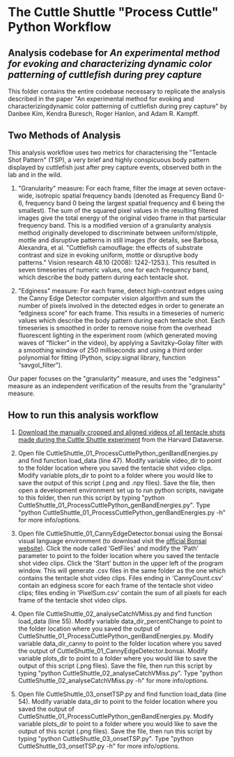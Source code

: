 # The Cuttle Shuttle "Process Cuttle" Python Workflow

## Analysis codebase for *An experimental method for evoking and characterizing dynamic color patterning of cuttlefish during prey capture*

This folder contains the entire codebase necessary to replicate the analysis described in the paper "An experimental method for evoking and characterizingdynamic color patterning of cuttlefish during prey capture" by Danbee Kim, Kendra Buresch, Roger Hanlon, and Adam R. Kampff. 

## Two Methods of Analysis

This analysis workflow uses two metrics for characterising the "Tentacle Shot Pattern" (TSP), a very brief and highly conspicuous body pattern displayed by cuttlefish just after prey capture events, observed both in the lab and in the wild.

1) "Granularity" measure:  For each frame, filter the image at seven octave-wide, isotropic spatial frequency bands (denoted as Frequency Band 0-6, frequency band 0 being the largest spatial frequency and 6 being the smallest).  The sum of the squared pixel values in the resulting filtered images give the total energy of the original video frame in that particular frequency band.  This is a modified version of a granularity analysis method originally developed to discriminate between uniform/stipple, mottle and disruptive patterns in still images (for details, see Barbosa, Alexandra, et al. "Cuttlefish camouflage: the effects of substrate contrast and size in evoking uniform, mottle or disruptive body patterns." Vision research 48.10 (2008): 1242-1253.). This resulted in seven timeseries of numeric values, one for each frequency band, which describe the body pattern during each tentacle shot. 

2) "Edginess" measure:  For each frame, detect high-contrast edges using the Canny Edge Detector computer vision algorithm and sum the number of pixels involved in the detected edges in order to generate an “edginess score” for each frame.  This results in a timeseries of numeric values which describe the body pattern during each tentacle shot.  Each timeseries is smoothed in order to remove noise from the overhead fluorescent lighting in the experiment room (which generated moving waves of “flicker” in the video), by applying a Savitzky–Golay filter with a smoothing window of 250 milliseconds and using a third order polynomial for fitting (Python, scipy.signal library, function “savgol_filter”).

Our paper focuses on the "granularity" measure, and uses the "edginess" measure as an independent verification of the results from the "granularity" measure. 

## How to run this analysis workflow

1) [Download the manually cropped and aligned videos of all tentacle shots made during the Cuttle Shuttle experiment](https://doi.org/10.7910/DVN/7H82AW) from the Harvard Dataverse. 

2) Open file CuttleShuttle_01_ProcessCuttlePython_genBandEnergies.py and find function load_data (line 47). Modify variable video_dir to point to the folder location where you saved the tentacle shot video clips. Modify variable plots_dir to point to a folder where you would like to save the output of this script (.png and .npy files). Save the file, then open a development environment set up to run python scripts, navigate to this folder, then run this script by typing "python CuttleShuttle_01_ProcessCuttlePython_genBandEnergies.py". Type "python CuttleShuttle_01_ProcessCuttlePython_genBandEnergies.py -h" for more info/options. 

3) Open file CuttleShuttle_01_CannyEdgeDetector.bonsai using the Bonsai visual language environment (to download visit the [official Bonsai website](https://bonsai-rx.org/)). Click the node called 'GetFiles' and modify the 'Path' parameter to point to the folder location where you saved the tentacle shot video clips. Click the 'Start' button in the upper left of the program window. This will generate .csv files in the same folder as the one which contains the tentacle shot video clips. Files ending in 'CannyCount.csv' contain an edginess score for each frame of the tentacle shot video clips; files ending in 'PixelSum.csv' contain the sum of all pixels for each frame of the tentacle shot video clips. 

4) Open file CuttleShuttle_02_analyseCatchVMiss.py and find function load_data (line 55). Modify variable data_dir_percentChange to point to the folder location where you saved the output of CuttleShuttle_01_ProcessCuttlePython_genBandEnergies.py. Modify variable data_dir_canny to point to the folder location where you saved the output of CuttleShuttle_01_CannyEdgeDetector.bonsai. Modify variable plots_dir to point to a folder where you would like to save the output of this script (.png files). Save the file, then run this script by typing "python CuttleShuttle_02_analyseCatchVMiss.py". Type "python CuttleShuttle_02_analyseCatchVMiss.py -h" for more info/options. 

5) Open file CuttleShuttle_03_onsetTSP.py and find function load_data (line 54). Modify variable data_dir to point to the folder location where you saved the output of CuttleShuttle_01_ProcessCuttlePython_genBandEnergies.py. Modify variable plots_dir to point to a folder where you would like to save the output of this script (.png files). Save the file, then run this script by typing "python CuttleShuttle_03_onsetTSP.py". Type "python CuttleShuttle_03_onsetTSP.py -h" for more info/options. 


